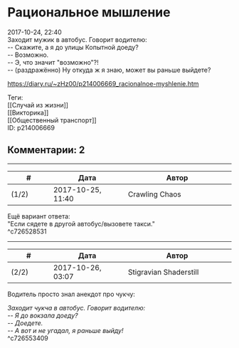 Рациональное мышление
=====================

  
2017-10-24, 22:40  
 Заходит мужик в автобус. Говорит водителю:   
 -- Скажите, а я до улицы Копытной доеду?   
 -- Возможно.   
 -- Э, что значит "возможно"?!   
 -- (раздражённо) Ну откуда ж я знаю, может вы раньше выйдете?   
  
<https://diary.ru/~zHz00/p214006669_racionalnoe-myshlenie.htm>  
  
Теги:  
[[Случай из жизни]]  
[[Викторика]]  
[[Общественный транспорт]]  
ID: p214006669  


Комментарии: 2
--------------

  


---



|         #         |              Дата              |                     Автор                     |           ID           |
| --- | --- | --- | --- |
| (1/2) | 2017-10-25, 11:40 | Crawling Chaos | c726528531 |

  
 Ещё вариант ответа:   
 "Если сядете в другой автобус/вызовете такси."   
 ^c726528531

---



|         #         |              Дата              |                     Автор                     |           ID           |
| --- | --- | --- | --- |
| (2/2) | 2017-10-26, 03:07 | Stigravian Shaderstill | c726553409 |

  
 Водитель просто знал анекдот про чукчу:   
   
  *Заходит чукча в автобус. Говорит водителю:   
 -- Я до вокзала доеду?   
 -- Доедете.   
 -- А вот и не угадал, я раньше выйду!*    
 ^c726553409
